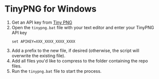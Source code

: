 # TinyPNG for Windows

1. Get an API key from [Tiny PNG](https://tinypng.com/developers)
2. Open the `tinypng.bat` file with your text editor and enter your TinyPNG API key
    ```
    set APIKEY=XXX_XXXX_XXXX_XXXX
    ```
3. Add a prefix to the new file, if desired (otherwise, the script will overwrite the existing file).
4. Add all files you'd like to compress to the folder containing the repo files.
5. Run the `tinypng.bat` file to start the process.